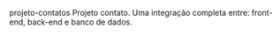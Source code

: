 projeto-contatos
Projeto contato. Uma integração completa entre: front-end, back-end e banco de dados.
